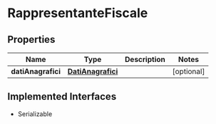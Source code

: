 

# RappresentanteFiscale


## Properties

| Name | Type | Description | Notes |
|------------ | ------------- | ------------- | -------------|
|**datiAnagrafici** | [**DatiAnagrafici**](DatiAnagrafici.md) |  |  [optional] |


## Implemented Interfaces

* Serializable


